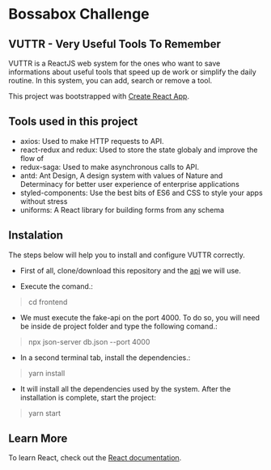 # Bossabox Challenge
## VUTTR - Very Useful Tools To Remember

VUTTR is a ReactJS web system for the ones who want to save informations about useful tools that speed up de work or simplify the daily routine. In this system, you can add, search or remove a tool.

This project was bootstrapped with [Create React App](https://github.com/facebook/create-react-app).

## Tools used in this project

- axios: Used to make HTTP requests to API.
- react-redux and redux: Used to store the state globaly and improve the flow of 
- redux-saga: Used to make asynchronous calls to API.
- antd: Ant Design, A design system with values of Nature and Determinacy for better user experience of enterprise applications
- styled-components: Use the best bits of ES6 and CSS to style your apps without stress
- uniforms: A React library for building forms from any schema

## Instalation

The steps below will help you to install and configure VUTTR correctly.

- First of all, clone/download this repository and the [api](https://gitlab.com/bossabox/challenge-fake-api/tree/master) we will use.

- Execute the comand.:

> cd frontend

- We must execute the fake-api on the port 4000. To do so, you will need be inside de project folder and type the following comand.:

> npx json-server db.json --port 4000

- In a second terminal tab, install the dependencies.:

> yarn install

- It will install all the dependencies used by the system. After the installation is complete, start the project:

> yarn start


## Learn More

To learn React, check out the [React documentation](https://reactjs.org/).